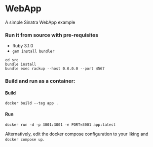 # WebApp
A simple Sinatra WebApp example

### Run it from source with pre-requisites
- Ruby 3.1.0
- `gem install bundler`

```
cd src
bundle install
bundle exec rackup --host 0.0.0.0 --port 4567
```

### Build and run as a container:
#### Build
```
docker build --tag app .
```
#### Run
```
docker run -d -p 3001:3001 -e PORT=3001 app:latest
```
Alternatively, edit the docker compose configuration to your liking and `docker compose up`.
